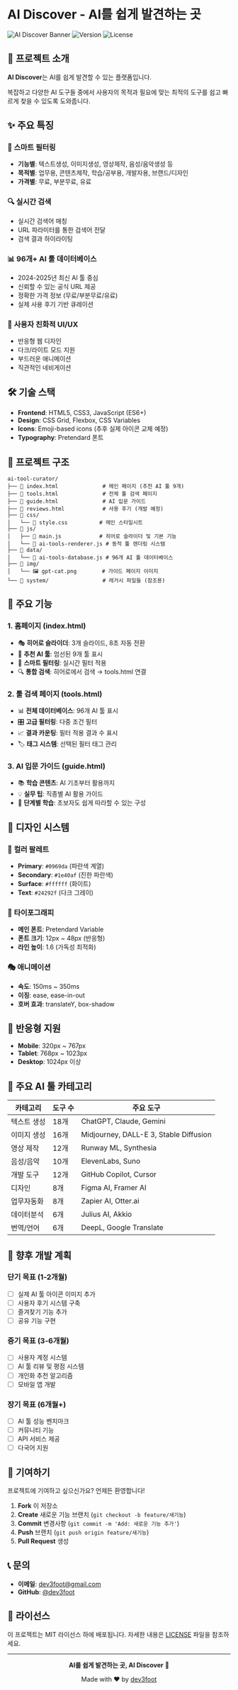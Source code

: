 # AI Discover - AI를 쉽게 발견하는 곳

![AI Discover Banner](https://img.shields.io/badge/AI%20Discover-AI%20Tool%20Curator-blue?style=for-the-badge)
![Version](https://img.shields.io/badge/version-1.0.0-green?style=flat-square)
![License](https://img.shields.io/badge/license-MIT-yellow?style=flat-square)

## 📖 프로젝트 소개

**AI Discover**는 AI를 쉽게 발견할 수 있는 플랫폼입니다. 

복잡하고 다양한 AI 도구들 중에서 사용자의 목적과 필요에 맞는 최적의 도구를 쉽고 빠르게 찾을 수 있도록 도와줍니다.

## ✨ 주요 특징

### 🎯 **스마트 필터링**
- **기능별**: 텍스트생성, 이미지생성, 영상제작, 음성/음악생성 등
- **목적별**: 업무용, 콘텐츠제작, 학습/공부용, 개발자용, 브랜드/디자인
- **가격별**: 무료, 부분무료, 유료

### 🔍 **실시간 검색**
- 실시간 검색어 매칭
- URL 파라미터를 통한 검색어 전달
- 검색 결과 하이라이팅

### 📊 **96개+ AI 툴 데이터베이스**
- 2024-2025년 최신 AI 툴 중심
- 신뢰할 수 있는 공식 URL 제공
- 정확한 가격 정보 (무료/부분무료/유료)
- 실제 사용 후기 기반 큐레이션

### 🎨 **사용자 친화적 UI/UX**
- 반응형 웹 디자인
- 다크/라이트 모드 지원
- 부드러운 애니메이션
- 직관적인 네비게이션

## 🛠️ 기술 스택

- **Frontend**: HTML5, CSS3, JavaScript (ES6+)
- **Design**: CSS Grid, Flexbox, CSS Variables
- **Icons**: Emoji-based icons (추후 실제 아이콘 교체 예정)
- **Typography**: Pretendard 폰트

## 📁 프로젝트 구조

```
ai-tool-curator/
├── 📄 index.html              # 메인 페이지 (추천 AI 툴 9개)
├── 📄 tools.html              # 전체 툴 검색 페이지
├── 📄 guide.html              # AI 입문 가이드
├── 📄 reviews.html            # 사용 후기 (개발 예정)
├── 📂 css/
│   └── 📄 style.css          # 메인 스타일시트
├── 📂 js/
│   ├── 📄 main.js            # 히어로 슬라이더 및 기본 기능
│   └── 📄 ai-tools-renderer.js # 동적 툴 렌더링 시스템
├── 📂 data/
│   └── 📄 ai-tools-database.js # 96개 AI 툴 데이터베이스
├── 📂 img/
│   └── 🖼️ gpt-cat.png        # 가이드 페이지 이미지
└── 📂 system/                 # 레거시 파일들 (참조용)
```

## 🚀 주요 기능

### 1. **홈페이지 (index.html)**
- 🎭 **히어로 슬라이더**: 3개 슬라이드, 8초 자동 전환
- 🌟 **추천 AI 툴**: 엄선된 9개 툴 표시
- 🔧 **스마트 필터링**: 실시간 필터 적용
- 🔍 **통합 검색**: 히어로에서 검색 → tools.html 연결

### 2. **툴 검색 페이지 (tools.html)**
- 📊 **전체 데이터베이스**: 96개 AI 툴 표시
- 🎛️ **고급 필터링**: 다중 조건 필터
- 📈 **결과 카운팅**: 필터 적용 결과 수 표시
- 🏷️ **태그 시스템**: 선택된 필터 태그 관리

### 3. **AI 입문 가이드 (guide.html)**
- 📚 **학습 콘텐츠**: AI 기초부터 활용까지
- 💡 **실무 팁**: 직종별 AI 활용 가이드
- 🎯 **단계별 학습**: 초보자도 쉽게 따라할 수 있는 구성

## 🎨 디자인 시스템

### 🎨 **컬러 팔레트**
- **Primary**: `#0969da` (파란색 계열)
- **Secondary**: `#1e40af` (진한 파란색)
- **Surface**: `#ffffff` (화이트)
- **Text**: `#24292f` (다크 그레이)

### 📝 **타이포그래피**
- **메인 폰트**: Pretendard Variable
- **폰트 크기**: 12px ~ 48px (반응형)
- **라인 높이**: 1.6 (가독성 최적화)

### 🎭 **애니메이션**
- **속도**: 150ms ~ 350ms
- **이징**: ease, ease-in-out
- **호버 효과**: translateY, box-shadow

## 📱 반응형 지원

- **Mobile**: 320px ~ 767px
- **Tablet**: 768px ~ 1023px  
- **Desktop**: 1024px 이상

## 🌟 주요 AI 툴 카테고리

| 카테고리 | 도구 수 | 주요 도구 |
|---------|--------|-----------|
| 텍스트 생성 | 18개 | ChatGPT, Claude, Gemini |
| 이미지 생성 | 16개 | Midjourney, DALL-E 3, Stable Diffusion |
| 영상 제작 | 12개 | Runway ML, Synthesia |
| 음성/음악 | 10개 | ElevenLabs, Suno |
| 개발 도구 | 12개 | GitHub Copilot, Cursor |
| 디자인 | 8개 | Figma AI, Framer AI |
| 업무자동화 | 8개 | Zapier AI, Otter.ai |
| 데이터분석 | 6개 | Julius AI, Akkio |
| 번역/언어 | 6개 | DeepL, Google Translate |

## 🎯 향후 개발 계획

### 단기 목표 (1-2개월)
- [ ] 실제 AI 툴 아이콘 이미지 추가
- [ ] 사용자 후기 시스템 구축
- [ ] 즐겨찾기 기능 추가
- [ ] 공유 기능 구현

### 중기 목표 (3-6개월)
- [ ] 사용자 계정 시스템
- [ ] AI 툴 리뷰 및 평점 시스템
- [ ] 개인화 추천 알고리즘
- [ ] 모바일 앱 개발

### 장기 목표 (6개월+)
- [ ] AI 툴 성능 벤치마크
- [ ] 커뮤니티 기능
- [ ] API 서비스 제공
- [ ] 다국어 지원

## 🤝 기여하기

프로젝트에 기여하고 싶으신가요? 언제든 환영합니다!

1. **Fork** 이 저장소
2. **Create** 새로운 기능 브랜치 (`git checkout -b feature/새기능`)
3. **Commit** 변경사항 (`git commit -m 'Add: 새로운 기능 추가'`)
4. **Push** 브랜치 (`git push origin feature/새기능`)
5. **Pull Request** 생성

## 📞 문의

- **이메일**: dev3foot@gmail.com
- **GitHub**: [@dev3foot](https://github.com/dev3foot)

## 📄 라이선스

이 프로젝트는 MIT 라이선스 하에 배포됩니다. 자세한 내용은 [LICENSE](LICENSE) 파일을 참조하세요.

---

<div align="center">

**AI를 쉽게 발견하는 곳, AI Discover** 🚀

Made with ❤️ by [dev3foot](https://github.com/dev3foot)

</div>